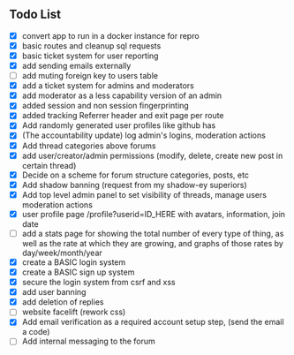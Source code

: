 ## Todo List

- [x] convert app to run in a docker instance for repro
- [x] basic routes and cleanup sql requests
- [x] basic ticket system for user reporting
- [x] add sending emails externally
- [ ] add muting foreign key to users table
- [x] add a ticket system for admins and moderators
- [x] add moderator as a less capability version of an admin
- [x] added session and non session fingerprinting
- [x] added tracking Referrer header and exit page per route
- [x] Add randomly generated user profiles like github has
- [x] (The accountability update) log admin's logins, moderation actions
- [x] Add thread categories above forums
- [x] add user/creator/admin permissions (modify, delete, create new post in certain thread)
- [x] Decide on a scheme for forum structure categories, posts, etc
- [x] Add shadow banning (request from my shadow-ey superiors)
- [x] Add top level admin panel to set visibility of threads, manage users moderation actions
- [x] user profile page /profile?userid=ID_HERE with avatars, information, join date
- [ ] add a stats page for showing the total number of every type of thing, as well as the rate at which they are growing, and graphs of those rates by day/week/month/year
- [x] create a BASIC login system
- [x] create a BASIC sign up system
- [x] secure the login system from csrf and xss
- [x] add user banning
- [x] add deletion of replies
- [ ] website facelift (rework css)
- [x] Add email verification as a required account setup step, (send the email a code)
- [ ] Add internal messaging to the forum